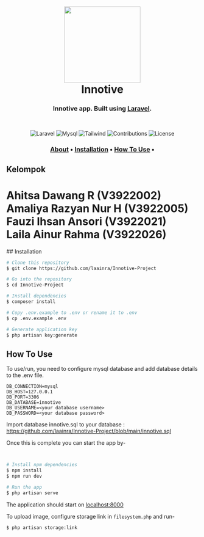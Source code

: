<h1 align="center">
  <a href="https://laravel.com/"><img src="https://raw.githubusercontent.com/laravel/art/master/logo-lockup/5%20SVG/2%20CMYK/1%20Full%20Color/laravel-logolockup-cmyk-red.svg" width="200"></a>
  <br>
  Innotive
  <br>
</h1>

<h3 align="center">Innotive app. Built using <a href="https://laravel.com" target="_blank">Laravel</a>.</h3><br/>

<p align="center">
<img src="https://img.shields.io/badge/laravel-v8.0+-red.svg" alt="Laravel">
<img src="https://img.shields.io/badge/mysql-v8.0.23-blue.svg" alt="Mysql">
<img src="https://img.shields.io/badge/tailwindcss-v2.0.3-lightblue.svg" alt="Tailwind">
<img src="https://img.shields.io/badge/contributions-welcome-orange.svg" alt="Contributions">
<img src="https://img.shields.io/badge/license-MIT-green.svg" alt="License"></a>
</p>

<h3>
<p align="center">
  <a href="#about">About</a> •
  <a href="#Installation">Installation</a> •
  <a href="#how-to-use">How To Use</a> •
</p>
</h3>

## Kelompok
<h1>Ahitsa Dawang R (V3922002) <br>
Amaliya Razyan Nur H (V3922005) <br>
Fauzi Ihsan Ansori (V3922021) <br>
Laila Ainur Rahma (V3922026)
</h1>
## Installation

```bash
# Clone this repository
$ git clone https://github.com/laainra/Innotive-Project

# Go into the repository
$ cd Innotive-Project

# Install dependencies
$ composer install

# Copy .env.example to .env or rename it to .env
$ cp .env.example .env

# Generate application key
$ php artisan key:generate

```

## How To Use

To use/run, you need to configure mysql database and add database details to the .env file.
```
DB_CONNECTION=mysql
DB_HOST=127.0.0.1
DB_PORT=3306
DB_DATABASE=innotive
DB_USERNAME=<your database username>
DB_PASSWORD=<your database password>
```
Import database
innotive.sql to your database : https://github.com/laainra/Innotive-Project/blob/main/innotive.sql

Once this is complete you can start the app by-
```bash


# Install npm dependencies
$ npm install
$ npm run dev

# Run the app
$ php artisan serve
```

The application should start on [localhost:8000](http://127.0.0.1:8000/)

To upload image, configure storage link in `filesystem.php` and run-
```bash
$ php artisan storage:link
```


